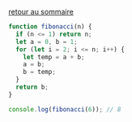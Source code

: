 [retour au sommaire](../#le-top-3-des-algos-dentretien)  

```js
function fibonacci(n) {
  if (n <= 1) return n;
  let a = 0, b = 1;
  for (let i = 2; i <= n; i++) {
    let temp = a + b;
    a = b;
    b = temp;
  }
  return b;
}

console.log(fibonacci(6)); // 8
```